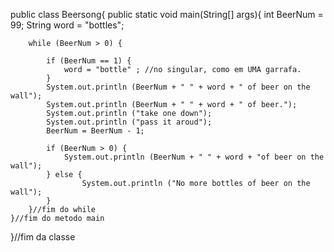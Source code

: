 public class Beersong{
	public static void main(String[] args){
		int BeerNum = 99;
		String word = "bottles";

		while (BeerNum > 0) {
		
		 	if (BeerNum == 1) {
				word = "bottle" ; //no singular, como em UMA garrafa.
			}
			System.out.println (BeerNum + " " + word + " of beer on the wall");
			System.out.println (BeerNum + " " + word + " of beer.");
			System.out.println ("take one down");
			System.out.println ("pass it aroud");
			BeerNum = BeerNum - 1;
			
			if (BeerNum > 0) {
				System.out.println (BeerNum + " " + word + "of beer on the wall");
			} else {
          			System.out.println ("No more bottles of beer on the wall");
			}
		}//fim do while
	}//fim do metodo main
}//fim da classe